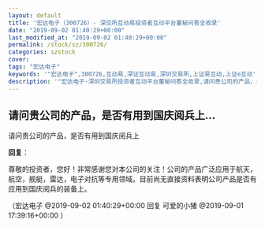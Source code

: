 ```yaml
---
layout: default
title: '宏达电子（300726）- 深交所互动易投资者互动平台董秘问答全收录'
date: "2019-09-02 01:40:29+00:00"
last_modified_at: "2019-09-02 01:40:29+00:00"
permalink: /stock/sz/300726/
categories: szstock
cover: 
tags: "宏达电子"
keywords: '"宏达电子",300726,互动易,深证互动易,深圳交易所,上证易互动,上证e互动'
description: '"宏达电子-深圳交易所投资者互动平台董秘问答全收录,请问贵公司的产品，是否有用到国庆阅兵上"'
---
```


## 请问贵公司的产品，是否有用到国庆阅兵上...

请问贵公司的产品，是否有用到国庆阅兵上

**回复**：

尊敬的投资者，您好！非常感谢您对本公司的关注！公司的产品广泛应用于航天，航空，舰艇，雷达，电子对抗等专用领域。目前尚无直接资料表明公司产品是否有应用到国庆阅兵的装备上。 

（宏达电子  @2019-09-02 01:40:29+00:00 回复 可爱的小猪  @2019-09-01 17:39:16+00:00 ）

